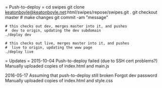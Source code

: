 = Push-to-deploy =
    cd swipes
    git clone keatonboyle@keatonboyle.net:html/swipes/repose/swipes.git .
    git checkout master
    # make changes
    git commit -am "message"

    # this checks out dev, merges master into it, and pushes 
    #  dev to origin, updating the dev subdomain
    ./deploy dev
    
    # this checks out live, merges master into it, and pushes 
    #  live to origin, updating the www page
    ./deploy live

= Updates =
2015-10-04 
Push-to-deploy failed (due to SSH cert problems?) 
Manually uploaded copies of index.html and main.js

2016-05-17
Assuming that push-to-deploy still broken
Forgot dev password
Manually uploaded copies of index.html and style.css
